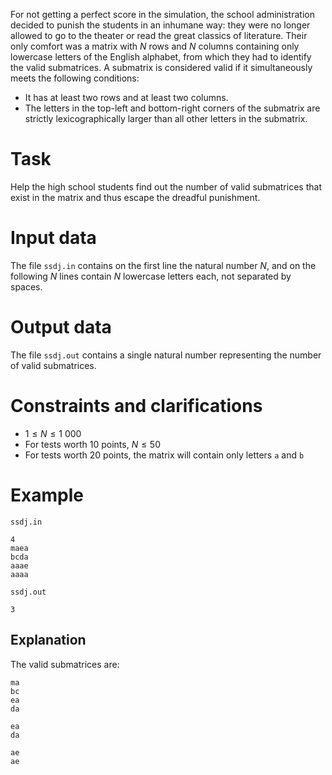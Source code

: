 For not getting a perfect score in the simulation, the school administration decided to punish the students in an inhumane way: they were no longer allowed to go to the theater or read the great classics of literature. Their only comfort was a matrix with $N$ rows and $N$ columns containing only lowercase letters of the English alphabet, from which they had to identify the valid submatrices. A submatrix is considered valid if it simultaneously meets the following conditions:

* It has at least two rows and at least two columns.
* The letters in the top-left and bottom-right corners of the submatrix are strictly lexicographically larger than all other letters in the submatrix.

# Task

Help the high school students find out the number of valid submatrices that exist in the matrix and thus escape the dreadful punishment.

# Input data

The file `ssdj.in` contains on the first line the natural number $N$, and on the following $N$ lines contain $N$ lowercase letters each, not separated by spaces.

# Output data

The file `ssdj.out` contains a single natural number representing the number of valid submatrices.

# Constraints and clarifications

* $1 \leq N \leq 1 \ 000$
* For tests worth $10$ points, $N \leq 50$
* For tests worth $20$ points, the matrix will contain only letters `a` and `b`

# Example

`ssdj.in`
```
4
maea
bcda
aaae
aaaa
```

`ssdj.out`
```
3
```

## Explanation

The valid submatrices are:

```
ma
bc
ea
da

ea
da

ae
ae
```